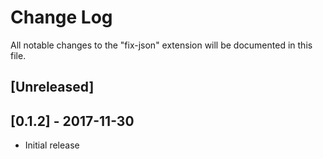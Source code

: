 # Change Log

All notable changes to the "fix-json" extension will be documented in this file.

## [Unreleased]

## [0.1.2] - 2017-11-30

* Initial release
